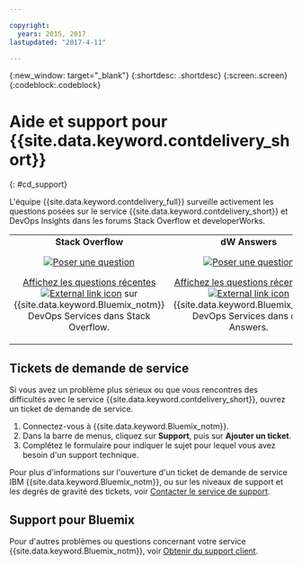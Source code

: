 ```yaml
---

copyright:
  years: 2015, 2017
lastupdated: "2017-4-11"

---
```


{:new_window: target="_blank"}
{:shortdesc: .shortdesc}
{:screen:.screen}
{:codeblock:.codeblock}


# Aide et support pour {{site.data.keyword.contdelivery_short}}    
{: #cd_support}  

L'équipe {{site.data.keyword.contdelivery_full}} surveille activement les questions posées sur le service {{site.data.keyword.contdelivery_short}} et DevOps Insights dans les forums Stack Overflow et developerWorks.   

<table>
 <td align="center">
 <strong>Stack Overflow</strong>
  <p>
   <a class="xref" href="http://stackoverflow.com/questions/ask?tags=ibm-bluemix,http://stackoverflow.com/questions/tagged/devops-services" target="_blank" title="(S'ouvre dans un nouvel onglet ou une nouvelle fenêtre)"><img class="image" src="images/ask-a-question.png" alt="Poser une question"/></a></p>
   <p>
    <a class="xref" href="http://stackoverflow.com/questions/tagged/devops-services" target="_blank" title="(S'ouvre dans un nouvel onglet ou une nouvelle fenêtre)">Affichez les questions récentes <img class="image" src="../../icons/launch-glyph.svg" alt="External link icon"/></a> sur {{site.data.keyword.Bluemix_notm}} DevOps Services dans Stack Overflow.</p></td>
  <td align="center">
  <strong>dW Answers</strong>
   <p>
   <a class="xref" href="https://developer.ibm.com/answers/questions/ask/?topics=devops-services,bluemix" target="_blank" title="(S'ouvre dans un nouvel onglet ou une nouvelle fenêtre)"><img class="image" src="images/ask-a-question.png" alt="Poser une question"/></a></p>
   <p>
    <a class="xref" href="https://developer.ibm.com/answers/topics/devops-services.html" target="_blank" title="(S'ouvre dans un nouvel onglet ou une nouvelle fenêtre)">Affichez les questions récentes sur <img class="image" src="../../icons/launch-glyph.svg" alt="External link icon"/></a> {{site.data.keyword.Bluemix_notm}} DevOps Services dans dW Answers.</p></td>
  </table>  


## Tickets de demande de service

Si vous avez un problème plus sérieux ou que vous rencontres des difficultés avec le service {{site.data.keyword.contdelivery_short}}, ouvrez un ticket de demande de service.    

1. Connectez-vous à {{site.data.keyword.Bluemix_notm}}.
1. Dans la barre de menus, cliquez sur **Support**, puis sur **Ajouter un ticket**.
1. Complétez le formulaire pour indiquer le sujet pour lequel vous avez besoin d'un support technique.

Pour plus d'informations sur l'ouverture d'un ticket de demande de service IBM {{site.data.keyword.Bluemix_notm}}, ou sur les niveaux de support et les degrés de gravité des tickets, voir [Contacter le service de support](https://console.ng.bluemix.net/docs/support/index.html#contacting-support).


## Support pour Bluemix
Pour d'autres problèmes ou questions concernant votre service {{site.data.keyword.Bluemix_notm}}, voir [Obtenir du support client](https://www.{DomainName}/docs/support/index.html#getting-customer-support).
